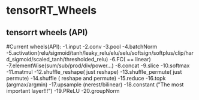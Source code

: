 # tensorRT_Wheels

## tensorrt  wheels (API) 
#Current wheels(API): 
-1.input 
-2.conv 
-3.pool 
-4.batchNorm
-5.activation(relu/sigmoid/tanh/leaky_relu/elu/selu/softsign/softplus/clip/hard_sigmoid/scaled_tanh/thresholded_relu)
-6.FC( == linear)
-7.elementWise(sum/sub/prod/div/power...)
-8.concat
-9.slice
-10.softmax
-11.matmul
-12.shuffle_reshape( just reshape)
-13.shuffle_permute( just permute)
-14.shuffle    	  ( reshape and permute)
-15.reduce
-16.topk		(argmax/argmin)
-17.upsample  (nerest/bilinear)
-18.constant  ("The most important layer!!!")
-19.PReLU
-20.groupNorm

